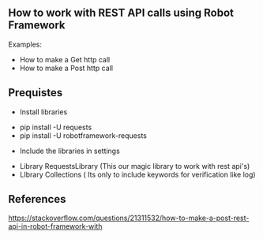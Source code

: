 ## How to work with REST API calls using Robot Framework
Examples:
* How to make a Get http call
* How to make a Post http call

## Prequistes 
* Install libraries 
 - pip install -U requests
 - pip install -U robotframework-requests
* Include the libraries in settings 
 - Library RequestsLibrary (This our magic library to work with rest api's)
 - LIbrary Collections ( Its only to include keywords for verification like log)

## References
https://stackoverflow.com/questions/21311532/how-to-make-a-post-rest-api-in-robot-framework-with
